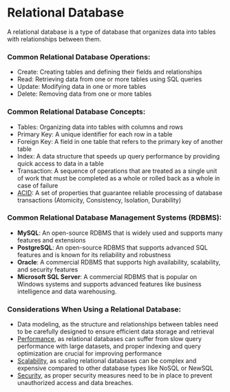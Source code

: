 # Relational Database

A relational database is a type of database that organizes data into tables with relationships between them.

### Common Relational Database Operations:

-   Create: Creating tables and defining their fields and relationships
-   Read: Retrieving data from one or more tables using SQL queries
-   Update: Modifying data in one or more tables
-   Delete: Removing data from one or more tables

### Common Relational Database Concepts:

-   Tables: Organizing data into tables with columns and rows
-   Primary Key: A unique identifier for each row in a table
-   Foreign Key: A field in one table that refers to the primary key of another table
-   Index: A data structure that speeds up query performance by providing quick access to data in a table
-   Transaction: A sequence of operations that are treated as a single unit of work that must be completed as a whole or rolled back as a whole in case of failure
-   [ACID](/glossary/acid.md): A set of properties that guarantee reliable processing of database transactions (Atomicity, Consistency, Isolation, Durability)

### Common Relational Database Management Systems (RDBMS):

-   **MySQL**: An open-source RDBMS that is widely used and supports many features and extensions
-   **PostgreSQL**: An open-source RDBMS that supports advanced SQL features and is known for its reliability and robustness
-   **Oracle**: A commercial RDBMS that supports high availability, scalability, and security features
-   **Microsoft SQL Server**: A commercial RDBMS that is popular on Windows systems and supports advanced features like business intelligence and data warehousing.

### Considerations When Using a Relational Database:

-   Data modeling, as the structure and relationships between tables need to be carefully designed to ensure efficient data storage and retrieval
-   [Performance](/glossary/performance.md), as relational databases can suffer from slow query performance with large datasets, and proper indexing and query optimization are crucial for improving performance
-   [Scalability](/glossary/scalability.md), as scaling relational databases can be complex and expensive compared to other database types like NoSQL or NewSQL
-   [Security](/glossary/security.md), as proper security measures need to be in place to prevent unauthorized access and data breaches.